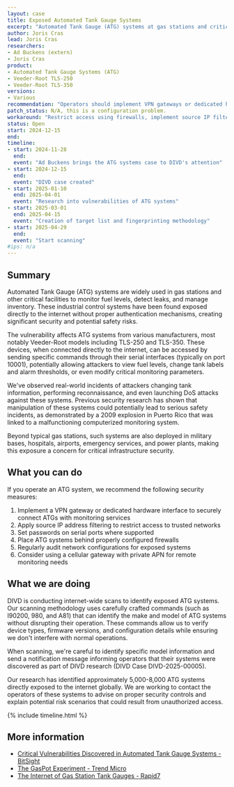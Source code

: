 ```yaml
---
layout: case
title: Exposed Automated Tank Gauge Systems
excerpt: "Automated Tank Gauge (ATG) systems at gas stations and critical facilities are exposed to the internet without proper authentication, allowing unauthorized access to fuel monitoring systems."
author: Joris Cras
lead: Joris Cras
researchers:
- Ad Buckens (extern)
- Joris Cras
product: 
- Automated Tank Gauge Systems (ATG)
- Veeder-Root TLS-250
- Veeder-Root TLS-350 
versions: 
- Various
recommendation: "Operators should implement VPN gateways or dedicated hardware interfaces to connect ATGs with monitoring services. Alternative mitigations include applying source IP address filters or setting passwords on serial ports."
patch_status: N/A, this is a configuration problem.
workaround: "Restrict access using firewalls, implement source IP filtering, or set up a VPN for secure remote access."
status: Open
start: 2024-12-15
end: 
timeline:
- start: 2024-11-28
  end:
  event: "Ad Buckens brings the ATG systems case to DIVD's attention"
- start: 2024-12-15
  end:
  event: "DIVD case created"
- start: 2025-01-10
  end: 2025-04-01
  event: "Research into vulnerabilities of ATG systems"
- start: 2025-03-01
  end: 2025-04-15
  event: "Creation of target list and fingerprinting methodology"
- start: 2025-04-29
  end: 
  event: "Start scanning"
#ips: n/a
---
```

## Summary

Automated Tank Gauge (ATG) systems are widely used in gas stations and other critical facilities to monitor fuel levels, detect leaks, and manage inventory. These industrial control systems have been found exposed directly to the internet without proper authentication mechanisms, creating significant security and potential safety risks.

The vulnerability affects ATG systems from various manufacturers, most notably Veeder-Root models including TLS-250 and TLS-350. These devices, when connected directly to the internet, can be accessed by sending specific commands through their serial interfaces (typically on port 10001), potentially allowing attackers to view fuel levels, change tank labels and alarm thresholds, or even modify critical monitoring parameters.

We've observed real-world incidents of attackers changing tank information, performing reconnaissance, and even launching DoS attacks against these systems. Previous security research has shown that manipulation of these systems could potentially lead to serious safety incidents, as demonstrated by a 2009 explosion in Puerto Rico that was linked to a malfunctioning computerized monitoring system.

Beyond typical gas stations, such systems are also deployed in military bases, hospitals, airports, emergency services, and power plants, making this exposure a concern for critical infrastructure security.

## What you can do

If you operate an ATG system, we recommend the following security measures:

1. Implement a VPN gateway or dedicated hardware interface to securely connect ATGs with monitoring services
2. Apply source IP address filtering to restrict access to trusted networks
3. Set passwords on serial ports where supported
4. Place ATG systems behind properly configured firewalls
5. Regularly audit network configurations for exposed systems
6. Consider using a cellular gateway with private APN for remote monitoring needs

## What we are doing

DIVD is conducting internet-wide scans to identify exposed ATG systems. Our scanning methodology uses carefully crafted commands (such as I90200, 980, and A81) that can identify the make and model of ATG systems without disrupting their operation. These commands allow us to verify device types, firmware versions, and configuration details while ensuring we don't interfere with normal operations.

When scanning, we're careful to identify specific model information and send a notification message informing operators that their systems were discovered as part of DIVD research (DIVD Case DIVD-2025-00005).

Our research has identified approximately 5,000-8,000 ATG systems directly exposed to the internet globally. We are working to contact the operators of these systems to advise on proper security controls and explain potential risk scenarios that could result from unauthorized access.

{% include timeline.html %}

## More information

* [Critical Vulnerabilities Discovered in Automated Tank Gauge Systems - BitSight](https://www.bitsight.com/blog/critical-vulnerabilities-discovered-automated-tank-gauge-systems)
* [The GasPot Experiment - Trend Micro](https://www.trendmicro.com/vinfo/us/security/news/cybercrime-and-digital-threats/the-gaspot-experiment)
* [The Internet of Gas Station Tank Gauges - Rapid7](https://www.rapid7.com/blog/post/2015/01/22/the-internet-of-gas-station-tank-gauges/)
